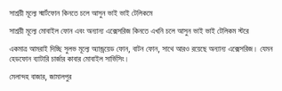সাশ্রয়ী মূল্যে স্মার্টফোন কিনতে চলে আসুন ভাই ভাই টেলিকমে

সাশ্রয়ী মূল্যে মোবাইল ফোন এবং অন্যান্য এক্সেসরিজ কিনতে এখনি চলে আসুন ভাই ভাই টেলিকম স্টরে

একমাত্র আমরাই দিচ্ছি সুলভ মূল্যে অ্যান্ড্রয়েড ফোন, বাটন ফোন, সাথে আরও রয়েছে অন্যান্য এক্সেসরিজ। যেমন হেডফোন ব্যাটারি চার্জার কাবার মোবাইল সার্ভিসিং।

মেলান্দহ বাজার, জামালপুর
